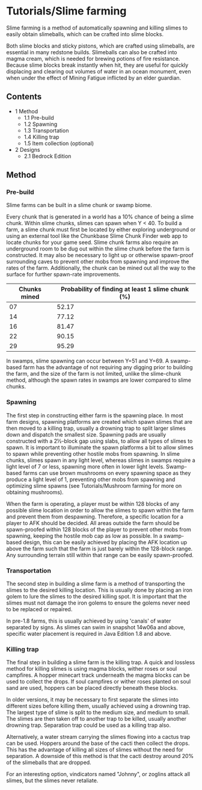 # Tutorials/Slime farming
Slime farming is a method of automatically spawning and killing slimes to easily obtain slimeballs, which can be crafted into slime blocks. 

Both slime blocks and sticky pistons, which are crafted using slimeballs, are essential in many redstone builds. Slimeballs can also be crafted into magma cream, which is needed for brewing potions of fire resistance. Because slime blocks break instantly when hit, they are useful for quickly displacing and clearing out volumes of water in an ocean monument, even when under the effect of Mining Fatigue inflicted by an elder guardian. 

## Contents
- 1 Method
	- 1.1 Pre-build
	- 1.2 Spawning
	- 1.3 Transportation
	- 1.4 Killing trap
	- 1.5 Item collection (optional)
- 2 Designs
	- 2.1 Bedrock Edition

## Method
### Pre-build
Slime farms can be built in a slime chunk or swamp biome. 

Every chunk that is generated in a world has a 10% chance of being a slime chunk. Within slime chunks, slimes can spawn when Y < 40. To build a farm, a slime chunk must first be located by either exploring underground or using an external tool like the Chunkbase Slime Chunk Finder web app to locate chunks for your game seed. Slime chunk farms also require an underground room to be dug out within the slime chunk before the farm is constructed. It may also be necessary to light up or otherwise spawn-proof surrounding caves to prevent other mobs from spawning and improve the rates of the farm. Additionally, the chunk can be mined out all the way to the surface for further spawn-rate improvements.

| Chunks mined | Probability of finding at least 1 slime chunk (%) |
|--------------|---------------------------------------------------|
| 07           | 52.17                                             |
| 14           | 77.12                                             |
| 16           | 81.47                                             |
| 22           | 90.15                                             |
| 29           | 95.29                                             |

In swamps, slime spawning can occur between Y=51 and Y=69. A swamp-based farm has the advantage of not requiring any digging prior to building the farm, and the size of the farm is not limited, unlike the slime-chunk method, although the spawn rates in swamps are lower compared to slime chunks.

### Spawning
The first step in constructing either farm is the spawning place. In most farm designs, spawning platforms are created which spawn slimes that are then moved to a killing trap, usually a drowning trap to split larger slimes down and dispatch the smallest size. Spawning pads are usually constructed with a 2½-block gap using slabs, to allow all types of slimes to spawn. It is important to illuminate the spawn platforms a bit to allow slimes to spawn while preventing other hostile mobs from spawning. In slime chunks, slimes spawn in any light level, whereas slimes in swamps require a light level of 7 or less, spawning more often in lower light levels. Swamp-based farms can use brown mushrooms on every spawning space as they produce a light level of 1, preventing other mobs from spawning and optimizing slime spawns (see Tutorials/Mushroom farming for more on obtaining mushrooms).

When the farm is operating, a player must be within 128 blocks of any possible slime location in order to allow the slimes to spawn within the farm and prevent them from despawning. Therefore, a specific location for a player to AFK should be decided. All areas outside the farm should be spawn-proofed within 128 blocks of the player to prevent other mobs from spawning, keeping the hostile mob cap as low as possible. In a swamp-based design, this can be easily achieved by placing the AFK location up above the farm such that the farm is just barely within the 128-block range. Any surrounding terrain still within that range can be easily spawn-proofed.

### Transportation
The second step in building a slime farm is a method of transporting the slimes to the desired killing location. This is usually done by placing an iron golem to lure the slimes to the desired killing spot. It is important that the slimes must not damage the iron golems to ensure the golems never need to be replaced or repaired.

In pre-1.8 farms, this is usually achieved by using 'canals' of water separated by signs. As slimes can swim in snapshot 14w06a and above, specific water placement is required in Java Edition 1.8 and above.

### Killing trap
The final step in building a slime farm is the killing trap. A quick and lossless method for killing slimes is using magma blocks, wither roses or soul campfires. A hopper minecart track underneath the magma blocks can be used to collect the drops. If soul campfires or wither roses planted on soul sand are used, hoppers can be placed directly beneath these blocks.

In older versions, it may be necessary to first separate the slimes into different sizes before killing them, usually achieved using a drowning trap. The largest type of slime is split to the medium size, and medium to small. The slimes are then taken off to another trap to be killed, usually another drowning trap. Separation trap could be used as a killing trap also.

Alternatively, a water stream carrying the slimes flowing into a cactus trap can be used. Hoppers around the base of the cacti then collect the drops. This has the advantage of killing all sizes of slimes without the need for separation. A downside of this method is that the cacti destroy around 20% of the slimeballs that are dropped.

For an interesting option, vindicators named "Johnny", or zoglins attack all slimes, but the slimes never retaliate.

